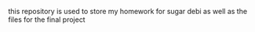 this repository is used to store my homework for sugar debi
as well as the files for the final project
